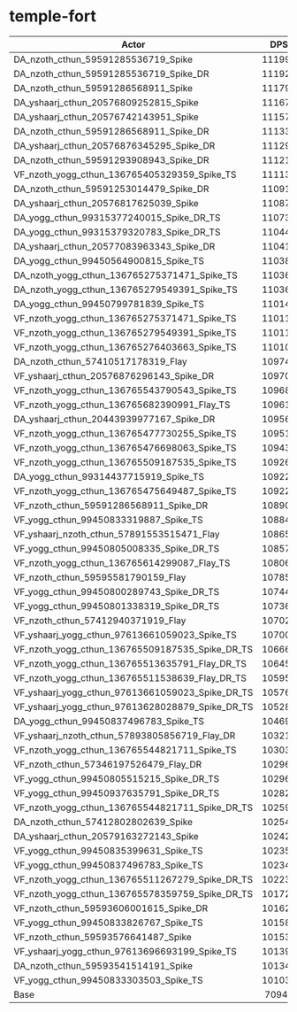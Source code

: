 # temple-fort
| Actor | DPS | Increase |
|---|:---:|:---:|
|DA_nzoth_cthun_59591285536719_Spike|111991|57.85%|
|DA_nzoth_cthun_59591285536719_Spike_DR|111920|57.75%|
|DA_nzoth_cthun_59591286568911_Spike|111795|57.57%|
|DA_yshaarj_cthun_20576809252815_Spike|111677|57.41%|
|DA_yshaarj_cthun_20576742143951_Spike|111571|57.26%|
|DA_nzoth_cthun_59591286568911_Spike_DR|111332|56.92%|
|DA_yshaarj_cthun_20576876345295_Spike_DR|111298|56.87%|
|DA_nzoth_cthun_59591293908943_Spike_DR|111215|56.76%|
|VF_nzoth_yogg_cthun_136765405329359_Spike_TS|111133|56.64%|
|DA_nzoth_cthun_59591253014479_Spike_DR|110913|56.33%|
|DA_yshaarj_cthun_20576817625039_Spike|110876|56.28%|
|DA_yogg_cthun_99315377240015_Spike_DR_TS|110736|56.08%|
|DA_yogg_cthun_99315379320783_Spike_DR_TS|110449|55.68%|
|DA_yshaarj_cthun_20577083963343_Spike_DR|110411|55.62%|
|DA_yogg_cthun_99450564900815_Spike_TS|110385|55.59%|
|DA_nzoth_yogg_cthun_136765275371471_Spike_TS|110365|55.56%|
|DA_nzoth_yogg_cthun_136765279549391_Spike_TS|110363|55.55%|
|DA_yogg_cthun_99450799781839_Spike_TS|110144|55.25%|
|VF_nzoth_yogg_cthun_136765275371471_Spike_TS|110118|55.21%|
|VF_nzoth_yogg_cthun_136765279549391_Spike_TS|110112|55.20%|
|VF_nzoth_yogg_cthun_136765276403663_Spike_TS|110103|55.19%|
|DA_nzoth_cthun_57410517178319_Flay|109741|54.68%|
|VF_yshaarj_cthun_20576876296143_Spike_DR|109701|54.62%|
|VF_nzoth_yogg_cthun_136765543790543_Spike_TS|109686|54.60%|
|VF_nzoth_yogg_cthun_136765682390991_Flay_TS|109615|54.50%|
|DA_yshaarj_cthun_20443939977167_Spike_DR|109562|54.43%|
|VF_nzoth_yogg_cthun_136765477730255_Spike_TS|109516|54.36%|
|VF_nzoth_yogg_cthun_136765476698063_Spike_TS|109430|54.24%|
|VF_nzoth_yogg_cthun_136765509187535_Spike_TS|109262|54.00%|
|DA_yogg_cthun_99314437715919_Spike_TS|109222|53.95%|
|VF_nzoth_yogg_cthun_136765475649487_Spike_TS|109220|53.94%|
|VF_nzoth_cthun_59591286568911_Spike_DR|108900|53.49%|
|VF_yogg_cthun_99450833319887_Spike_TS|108841|53.41%|
|VF_yshaarj_nzoth_cthun_57891553515471_Flay|108657|53.15%|
|VF_yogg_cthun_99450805008335_Spike_DR_TS|108579|53.04%|
|VF_nzoth_yogg_cthun_136765614299087_Flay_TS|108065|52.32%|
|VF_nzoth_cthun_59595581790159_Flay|107850|52.01%|
|VF_yogg_cthun_99450800289743_Spike_DR_TS|107448|51.45%|
|VF_yogg_cthun_99450801338319_Spike_DR_TS|107367|51.33%|
|VF_nzoth_cthun_57412940371919_Flay|107026|50.85%|
|VF_yshaarj_yogg_cthun_97613661059023_Spike_TS|107006|50.82%|
|VF_nzoth_yogg_cthun_136765509187535_Spike_DR_TS|106661|50.34%|
|VF_nzoth_yogg_cthun_136765513635791_Flay_DR_TS|106456|50.05%|
|VF_nzoth_yogg_cthun_136765511538639_Flay_DR_TS|105958|49.35%|
|VF_yshaarj_yogg_cthun_97613661059023_Spike_DR_TS|105768|49.08%|
|VF_yshaarj_yogg_cthun_97613628028879_Spike_DR_TS|105281|48.39%|
|DA_yogg_cthun_99450837496783_Spike_TS|104695|47.57%|
|VF_yshaarj_nzoth_cthun_57893805856719_Flay_DR|103212|45.48%|
|VF_nzoth_yogg_cthun_136765544821711_Spike_TS|103030|45.22%|
|VF_nzoth_cthun_57346197526479_Flay_DR|102966|45.13%|
|VF_yogg_cthun_99450805515215_Spike_DR_TS|102965|45.13%|
|VF_yogg_cthun_99450937635791_Spike_DR_TS|102820|44.92%|
|VF_nzoth_yogg_cthun_136765544821711_Spike_DR_TS|102595|44.61%|
|DA_nzoth_cthun_57412802802639_Spike|102548|44.54%|
|DA_yshaarj_cthun_20579163272143_Spike|102429|44.37%|
|VF_yogg_cthun_99450835399631_Spike_TS|102354|44.27%|
|VF_yogg_cthun_99450837496783_Spike_TS|102341|44.25%|
|VF_nzoth_yogg_cthun_136765511267279_Spike_DR_TS|102234|44.10%|
|VF_nzoth_yogg_cthun_136765578359759_Spike_DR_TS|101725|43.38%|
|VF_nzoth_cthun_59593606001615_Spike_DR|101625|43.24%|
|VF_yogg_cthun_99450833826767_Spike_TS|101580|43.18%|
|VF_nzoth_cthun_59593576641487_Spike|101535|43.11%|
|VF_yshaarj_yogg_cthun_97613696693199_Spike_TS|101397|42.92%|
|DA_nzoth_cthun_59593541514191_Spike|101349|42.85%|
|VF_yogg_cthun_99450833303503_Spike_TS|101034|42.41%|
|Base|70948|0.00%|
